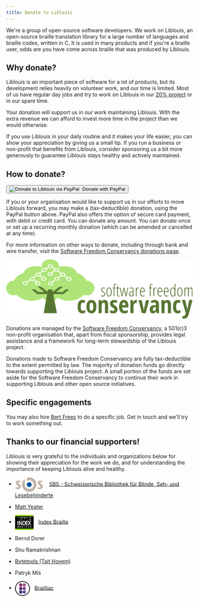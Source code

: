 ```yaml
---
title: Donate to Liblouis
---
```


We're a group of open-source software developers. We work on
Liblouis, an open-source braille translation library for a large
number of languages and braille codes, written in C. It is used in
many products and if you're a braille user, odds are you have come
across braille that was produced by Liblouis.

## Why donate?

Liblouis is an important piece of software for a lot of products, but
its development relies heavily on volunteer work, and our time is
limited. Most of us have regular day jobs and try to work on Liblouis
in our [20% project](https://en.wikipedia.org/wiki/20%25_Project) or
in our spare time.

Your donation will support us in our work maintaining Liblouis. With
the extra revenue we can afford to invest more time in the project
than we would otherwise. <!--Your funds will also be spent on issue
bounties as a way to reward other Liblouis contributors.-->

If you use Liblouis in your daily routine and it makes your life
easier, you can show your appreciation by giving us a small tip. If
you run a business or non-profit that benefits from Liblouis, consider
sponsoring us a bit more generously to guarantee Liblouis stays
healthy and actively maintained.

## How to donate?

<form action="https://www.paypal.com/donate" method="post" target="_top">
    <input type="hidden" name="cmd" value="_s-xclick">
    <input type="hidden" name="hosted_button_id" value="YTG8Y2WP6RJNG">
    <button type="submit" tabindex="0" class="paypal-button">
<img src="https://www.paypalobjects.com/paypal-ui/logos/svg/paypal-mark-color.svg"
style="height: 24px; width: 24px; margin-right: 8px;"
alt="Donate to Liblouis via PayPal">Donate with PayPal</button>
</form>

If you or your organisation would like to support us in our efforts to
move Liblouis forward, you may make a (tax-deductible) donation, using
the PayPal button above. PayPal also offers the option of secure card
payment, with debit or credit card. You can donate any amount. You can
donate once or set up a recurring monthly donation (which can be
amended or cancelled at any time).

For more information on other ways to donate, including through bank
and wire transfer, visit the [Software Freedom Conservancy donations
page](https://sfconservancy.org/donate/).

<a href="https://sfconservancy.org/"><img src="/images/conservancy.svg" alt="Software Freedom Conservancy"/></a>

Donations are managed by the [Software Freedom
Conservancy](https://sfconservancy.org/), a 501(c)3 non-profit
organisation that, apart from fiscal sponsorship, provides legal
assistance and a framework for long-term stewardship of the Liblouis
project.

Donations made to Software Freedom Conservancy are fully
tax-deductible to the extent permitted by law. The majority of
donation funds go directly towards supporting the Liblouis project. A
small portion of the funds are set aside for the Software Freedom
Conservancy to continue their work in supporting Liblouis and other
open source initiatives.

## Specific engagements

You may also hire [Bert Frees](https://github.com/bertfrees) to do a
specific job. Get in touch and we'll try to work something out.

## Thanks to our financial supporters!

Liblouis is very grateful to the individuals and organizations below
for showing their appreciation for the work we do, and for
understanding the importance of keeping Liblouis alive and
healthy.

- <img src="/images/sbs_cropped.svg" alt="Logo SBS" height="40" style="margin-right: 1ch; vertical-align: middle"/> [SBS - Schweizerische Bibliothek für Blinde, Seh- und Lesebehinderte](https://www.sbs.ch/startseite/)

- [Matt Yeater](https://nivlouie.com/)

- <img src="/images/index_braille.png" alt="Logo Index Braille" height="40" style="margin-right: 1ch; vertical-align: middle"/> [Index Braille](https://www.indexbraille.com/)

- Bernd Dorer

- Shu Ramakrishnan

- [Bytetools (Tait Hoyem)](https://bytetools.ca/)

- Patryk Miś

- <img src="/images/brailliac.webp" alt="Logo Brailliac" height="40" style="margin-right: 1ch; vertical-align: middle"/> [Brailliac](https://brailliac.com/)
